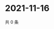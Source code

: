 # 2021-11-16

共 0 条

<!-- BEGIN WEIBO -->
<!-- 最后更新时间 Tue Nov 16 2021 05:13:14 GMT+0800 (China Standard Time) -->

<!-- END WEIBO -->
